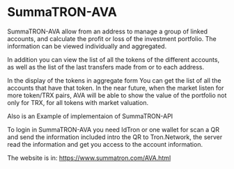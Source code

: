 # SummaTRON-AVA

SummaTRON-AVA allow from an address to manage a group of linked accounts, and calculate the profit or loss of the investment portfolio.
The information can be viewed individually and aggregated.

In addition you can view the list of all the tokens of the different accounts, as well as the list of the last transfers made from or to each address.

In the display of the tokens in aggregate form You can get the list of all the accounts that have that token. In the near future, when the market listen for more token/TRX pairs, AVA will be able to show the value of the portfolio not only for TRX, for all tokens with market valuation.

Also is an Example of implementaion of SummaTRON-API

To login in SummaTRON-AVA you need IdTron or one wallet for scan a QR and send the information included intro the QR to Tron.Network, the server read the information and get you access to the account information.

The website is in:
https://www.summatron.com/AVA.html



